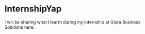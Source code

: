 # InternshipYap
I will be sharing what I learnt during my internship at Gipra Business Solutions here.
